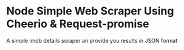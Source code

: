 # Node Simple Web Scraper Using  Cheerio & Request-promise
A simple imdb details scraper an provide you results in JSON format

